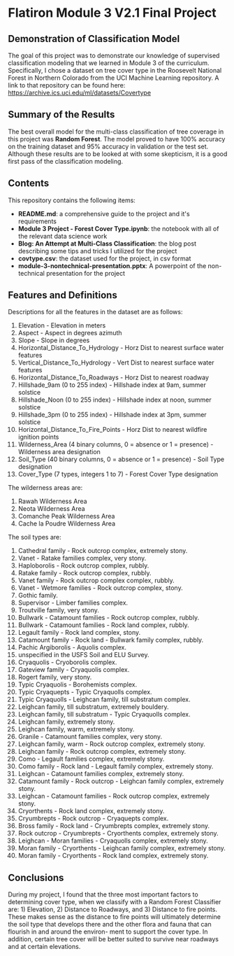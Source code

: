 # Flatiron Module 3 V2.1 Final Project

## Demonstration of Classification Model 
The goal of this project was to demonstrate our knowledge of supervised classification modeling that we learned in Module 3 of the curriculum. 
Specifically, I chose a dataset on tree cover type in the Roosevelt National Forest in Northern Colorado from the UCI Machine Learning repository.
A link to that repository can be found here: https://archive.ics.uci.edu/ml/datasets/Covertype

## Summary of the Results
The best overall model for the multi-class classification of tree coverage in this project was **Random Forest**. The model proved to have
100% accuracy on the training dataset and 95% accuracy in validation or the test set. Although these results are to be looked at with some
skepticism, it is a good first pass of the classification modeling.

## Contents
This repository contains the following items:
- **README.md**: a comprehensive guide to the project and it's requirements
- **Module 3 Project - Forest Cover Type.ipynb**: the notebook with all of the relevant data science work
- **Blog: An Attempt at Multi-Class Classification**: the blog post describing some tips and tricks I utilized for the project
- **covtype.csv**: the dataset used for the project, in csv format
- **module-3-nontechnical-presentation.pptx**: A powerpoint of the non-technical presentation for the project

## Features and Definitions

Descriptions for all the features in the dataset are as follows: 

1. Elevation - Elevation in meters
2. Aspect - Aspect in degrees azimuth
3. Slope - Slope in degrees
4. Horizontal_Distance_To_Hydrology - Horz Dist to nearest surface water features
5. Vertical_Distance_To_Hydrology - Vert Dist to nearest surface water features
6. Horizontal_Distance_To_Roadways - Horz Dist to nearest roadway
7. Hillshade_9am (0 to 255 index) - Hillshade index at 9am, summer solstice
8. Hillshade_Noon (0 to 255 index) - Hillshade index at noon, summer solstice
9. Hillshade_3pm (0 to 255 index) - Hillshade index at 3pm, summer solstice
10. Horizontal_Distance_To_Fire_Points - Horz Dist to nearest wildfire ignition points
11. Wilderness_Area (4 binary columns, 0 = absence or 1 = presence) - Wilderness area designation
12. Soil_Type (40 binary columns, 0 = absence or 1 = presence) - Soil Type designation
13. Cover_Type (7 types, integers 1 to 7) - Forest Cover Type designation

The wilderness areas are:

1. Rawah Wilderness Area
2. Neota Wilderness Area
3. Comanche Peak Wilderness Area
4. Cache la Poudre Wilderness Area

The soil types are:

1. Cathedral family - Rock outcrop complex, extremely stony.
2. Vanet - Ratake families complex, very stony.
3. Haploborolis - Rock outcrop complex, rubbly.
4. Ratake family - Rock outcrop complex, rubbly.
5. Vanet family - Rock outcrop complex complex, rubbly.
6. Vanet - Wetmore families - Rock outcrop complex, stony.
7. Gothic family.
8. Supervisor - Limber families complex.
9. Troutville family, very stony.
10. Bullwark - Catamount families - Rock outcrop complex, rubbly.
11. Bullwark - Catamount families - Rock land complex, rubbly.
12. Legault family - Rock land complex, stony.
13. Catamount family - Rock land - Bullwark family complex, rubbly.
14. Pachic Argiborolis - Aquolis complex.
15. unspecified in the USFS Soil and ELU Survey.
16. Cryaquolis - Cryoborolis complex.
17. Gateview family - Cryaquolis complex.
18. Rogert family, very stony.
19. Typic Cryaquolis - Borohemists complex.
20. Typic Cryaquepts - Typic Cryaquolls complex.
21. Typic Cryaquolls - Leighcan family, till substratum complex.
22. Leighcan family, till substratum, extremely bouldery.
23. Leighcan family, till substratum - Typic Cryaquolls complex.
24. Leighcan family, extremely stony.
25. Leighcan family, warm, extremely stony.
26. Granile - Catamount families complex, very stony.
27. Leighcan family, warm - Rock outcrop complex, extremely stony.
28. Leighcan family - Rock outcrop complex, extremely stony.
29. Como - Legault families complex, extremely stony.
30. Como family - Rock land - Legault family complex, extremely stony.
31. Leighcan - Catamount families complex, extremely stony.
32. Catamount family - Rock outcrop - Leighcan family complex, extremely stony.
33. Leighcan - Catamount families - Rock outcrop complex, extremely stony.
34. Cryorthents - Rock land complex, extremely stony.
35. Cryumbrepts - Rock outcrop - Cryaquepts complex.
36. Bross family - Rock land - Cryumbrepts complex, extremely stony.
37. Rock outcrop - Cryumbrepts - Cryorthents complex, extremely stony.
38. Leighcan - Moran families - Cryaquolls complex, extremely stony.
39. Moran family - Cryorthents - Leighcan family complex, extremely stony.
40. Moran family - Cryorthents - Rock land complex, extremely stony.

## Conclusions

During my project, I found that the three most important factors to determining cover type, when we classify with a Random Forest
Classifier are: 1) Elevation, 2) Distance to Roadways, and 3) Distance to fire points. These makes sense as the distance to fire points 
will ultimately determine the soil type that develops there and the other flora and fauna that can flourish in and around the environ-
ment to support the cover type. In addition, certain tree cover will be better suited to survive near roadways and at certain elevations.

